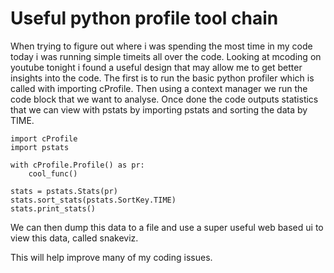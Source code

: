 # Useful python profile tool chain

When trying to figure out where i was spending the most time in my code
today i was running simple timeits all over the code. Looking at mcoding
on youtube tonight i found a useful design that may allow me to get
better insights into the code. The first is to run the basic python
profiler which is called with importing cProfile. Then using a context
manager we run the code block that we want to analyse. Once done the
code outputs statistics that we can view with pstats by importing pstats
and sorting the data by TIME.

```python3
import cProfile
import pstats

with cProfile.Profile() as pr:
    cool_func()

stats = pstats.Stats(pr)
stats.sort_stats(pstats.SortKey.TIME)
stats.print_stats()
```

We can then dump this data to a file and use a super useful web based ui
to view this data, called snakeviz.

This will help improve many of my coding issues.




